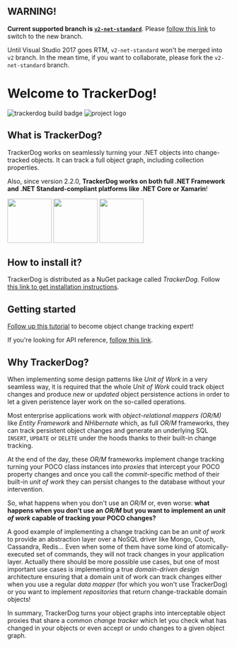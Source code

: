 ## WARNING!

**Current supported branch is [`v2-net-standard`](https://github.com/mfidemraizer/trackerdog/tree/v2-net-standard)**. Please [follow this link](https://github.com/mfidemraizer/trackerdog/tree/v2-net-standard) to switch to the new branch. 

Until Visual Studio 2017 goes RTM, `v2-net-standard` won't be merged into `v2` branch. In the mean time, if you want to collaborate, please fork the `v2-net-standard` branch.


# Welcome to TrackerDog!

![trackerdog build badge](https://mfidemraizer.visualstudio.com/_apis/public/build/definitions/6b21f8d5-b74c-4f26-8e06-f156bd0ab331/1/badge)
![project logo](http://mfidemraizer.github.io/trackerdog/media/dogtracker.png)

## What is TrackerDog?

TrackerDog works on seamlessly turning your .NET objects into change-tracked objects. It can track a full object graph, including collection properties.

Also, since version 2.2.0, **TrackerDog works on both full .NET Framework and .NET Standard-compliant platforms like .NET Core or Xamarin**!

<img src="https://docs.microsoft.com/en-us/dotnet/articles/images/hub/netcore.svg" width="100"> 
<img src="https://docs.microsoft.com/en-us/dotnet/articles/images/hub/net.svg" width="100"> 
<img src="https://docs.microsoft.com/en-us/dotnet/articles/images/hub/xamarin.svg" width="100">

## How to install it?

TrackerDog is distributed as a NuGet package called _TrackerDog_. Follow <a href="https://www.nuget.org/packages/TrackerDog/">this link to get installation instructions</a>.

## Getting started
<a href="http://mfidemraizer.github.io/trackerdog/html/52e40f26-3dfe-47e0-adf1-09233e98f42e.htm">Follow up this tutorial</a> to become object change tracking expert!

If you're looking for API reference, [follow this link](http://mfidemraizer.github.io/trackerdog).

## Why TrackerDog?

When implementing some design patterns like _Unit of Work_ in a very seamless way, it is required that the whole _Unit of Work_ could track object changes and produce _new_ or _updated_ object persistence actions in order to let a given peristence layer work on the so-called operations.

Most enterprise applications work with _object-relational mappers (OR/M)_ like _Entity Framework_ and _NHibernate_ which, as full _OR/M_ frameworks, they can track persistent object changes and generate an underlying SQL `INSERT`, `UPDATE` or `DELETE` under the hoods thanks to their built-in change tracking.

At the end of the day, these _OR/M_ frameworks implement change tracking turning your POCO class instances into _proxies_ that intercept your POCO property changes and once you call the _commit_-specific method of their built-in _unit of work_ they can persist changes to the database without your intervention.

So, what happens when you don't use an _OR/M_ or, even worse: **what happens when you don't use an _OR/M_ but you want to implement an _unit of work_ capable of tracking your POCO changes?**

A good example of implementing a change tracking can be an _unit of work_ to provide an abstraction layer over a NoSQL driver like Mongo, Couch, Cassandra, Redis... Even when some of them have some kind of atomically-executed set of commands, they will not track changes in your application layer. Actually there should be more possible use cases, but one of most important use cases is implementing a true _domain-driven design_ architecture ensuring that a domain unit of work can track changes either when you use a regular _data mapper_ (for which you won't use TrackerDog) or you want to implement _repositories_ that return change-trackable domain objects!

In summary, TrackerDog turns your object graphs into interceptable object proxies that share a common _change tracker_ which let you check what has changed in your objects or even accept or undo changes to a given object graph.